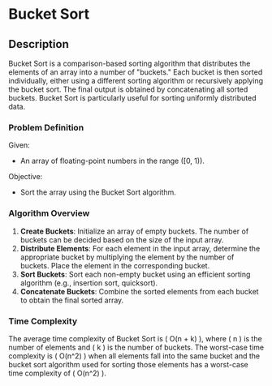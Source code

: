 # Bucket Sort

## Description

Bucket Sort is a comparison-based sorting algorithm that distributes the elements of an array into a number of "buckets." Each bucket is then sorted individually, either using a different sorting algorithm or recursively applying the bucket sort. The final output is obtained by concatenating all sorted buckets. Bucket Sort is particularly useful for sorting uniformly distributed data.

### Problem Definition

Given:
- An array of floating-point numbers in the range \([0, 1)\).

Objective:
- Sort the array using the Bucket Sort algorithm.

### Algorithm Overview

1. **Create Buckets**: Initialize an array of empty buckets. The number of buckets can be decided based on the size of the input array.
2. **Distribute Elements**: For each element in the input array, determine the appropriate bucket by multiplying the element by the number of buckets. Place the element in the corresponding bucket.
3. **Sort Buckets**: Sort each non-empty bucket using an efficient sorting algorithm (e.g., insertion sort, quicksort).
4. **Concatenate Buckets**: Combine the sorted elements from each bucket to obtain the final sorted array.

### Time Complexity

The average time complexity of Bucket Sort is \( O(n + k) \), where \( n \) is the number of elements and \( k \) is the number of buckets. The worst-case time complexity is \( O(n^2) \) when all elements fall into the same bucket and the bucket sort algorithm used for sorting those elements has a worst-case time complexity of \( O(n^2) \).

